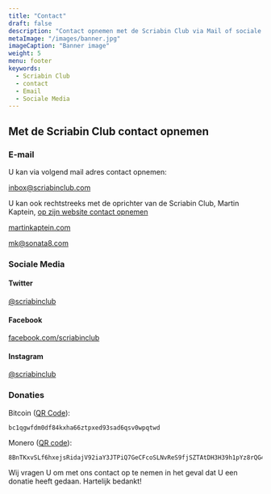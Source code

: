 ```yaml
---
title: "Contact"
draft: false
description: "Contact opnemen met de Scriabin Club via Mail of sociale media. Ook kan U direct met de oprichter van de Skrjabin Club, Martin Kaptein, contact opnemen. Uw Geld donaties zijn welkom!"
metaImage: "/images/banner.jpg" 
imageCaption: "Banner image"
weight: 5
menu: footer
keywords:
  - Scriabin Club
  - contact
  - Email
  - Sociale Media
---
```


## Met de Scriabin Club contact opnemen

### E-mail

U kan via volgend mail adres contact opnemen:

[inbox@scriabinclub.com](mailto:inbox@scriabinclub.com)

U kan ook rechtstreeks met de oprichter van de Scriabin Club, Martin Kaptein, [op zijn website contact opnemen](https://martinkaptein.com/nl/contact/)

[martinkaptein.com](https://martinkaptein.com/)

[mk@sonata8.com](mailto:mk@sonata8.com)

### Sociale Media

#### Twitter

[@scriabinclub](https://twitter.com/scriabinclub/)

#### Facebook

[facebook.com/scriabinclub](https://www.facebook.com/scriabinclub/)

#### Instagram

[@scriabinclub](https://www.instagram.com/scriabinclub/)

<!--
#### Reddit

[r/scriabinclub](https://www.reddit.com/r/scriabinclub/)
-->

### Donaties

Bitcoin ([QR Code](/images/btc.png)):

```
bc1qgwfdm0df84kxha66ztpxed93sad6qsv0wpqtwd
```

Monero ([QR code](/images/xmr.png)):

```
8BnTKxvSLf6hxejsRidajV92iaY3JTPiQ7GeCFcoSLNvReS9fjSZTAtDH3H39h1pYz8rQG4BgDqKW8mVya46RWHE485wTC7
```

Wij vragen U om met ons contact op te nemen in het geval dat U een donatie heeft gedaan.
Hartelijk bedankt!
